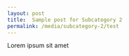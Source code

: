 ```yaml
---
layout: post
title:  Sample post for Subcategory 2
permalink: /media/subcategory-2/test
---
```

Lorem ipsum sit amet
